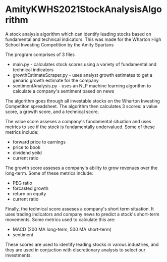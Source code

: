 # AmityKWHS2021StockAnalysisAlgorithm
A stock analysis algorithm which can identify leading stocks based on fundamental and technical indicators. This was made for the Wharton High School Investing Competition by the Amity Spartans

The program comprises of 3 files
  - main.py - calculates stock scores using a variety of fundamental and technical indicators
  - growthEstimateScraper.py - uses analyst growth estimates to get a genaric growth estimate for the company
  - sentimentAnalysis.py - uses an NLP machine learning algorithm to calculate a company's sentiment based on news

The algorithm goes through all investable stocks on the Wharton Investing Competiton spreadsheet. The algorithm then calculates 3 scores: a value score, a growth score, and a technical score. 

The value score asseses a company's fundamental situation and uses metrics to see if the stock is fundamentally undervalued. Some of these metrics include:
  - forward price to earnings
  - price to book
  - dividend yeild
  - current ratio

The growth score asseses a company's ability to grow revenues over the long-term. Some of these metrics include:
  - PEG ratio
  - forcasted growth
  - return on equity
  - current ratio

Finally, the technical score asseses a company's short term situation. It uses trading indicators and company news to predict a stock's short-term movements. Some metrics used to calculate this are:
  - MACD (200 MA long-term, 500 MA short-term)
  - sentiment

These scores are used to identify leading stocks in varous industries, and they are used in conjuction with discretionary analysis to select our investments.
